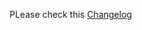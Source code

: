 PLease check this [Changelog](https://github.com/linuxserver/docker-heimdall/releases/tag/v2.6.1-ls265)
